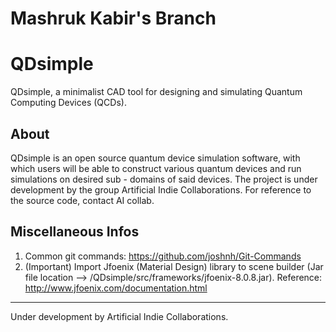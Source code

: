 # Mashruk Kabir's Branch
# QDsimple
QDsimple, a minimalist CAD tool for designing and simulating Quantum Computing Devices (QCDs).

About
-----
QDsimple is an open source quantum device simulation software, with which users will be able to construct various quantum devices and run simulations on desired sub - domains of said devices. The project is under
development by the group Artificial Indie Collaborations. For reference to the source code, contact AI collab.

Miscellaneous Infos
-------------------

1. Common git commands: https://github.com/joshnh/Git-Commands
2. (Important) Import Jfoenix (Material Design) library to scene builder (Jar file location --> /QDsimple/src/frameworks/jfoenix-8.0.8.jar). Reference: http://www.jfoenix.com/documentation.html



****************************************************
Under development by Artificial Indie Collaborations.